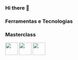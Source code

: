 ### Hi there 👋


### Ferramentas e Tecnologias
### Masterclass
<img loading="lazy" src="https://cdn.jsdelivr.net/gh/devicons/devicon/icons/amazonwebservices/amazonwebservices-original.svg" width="40" height="40"/>                    <img loading="lazy" src="https://cdn.jsdelivr.net/gh/devicons/devicon/icons/terraform/terraform-original.svg" width="40" height="40"/>                    <img loading="lazy" src="https://cdn.jsdelivr.net/gh/devicons/devicon/icons/git/git-original.svg" width="40" height="40"/>

          


          
          
